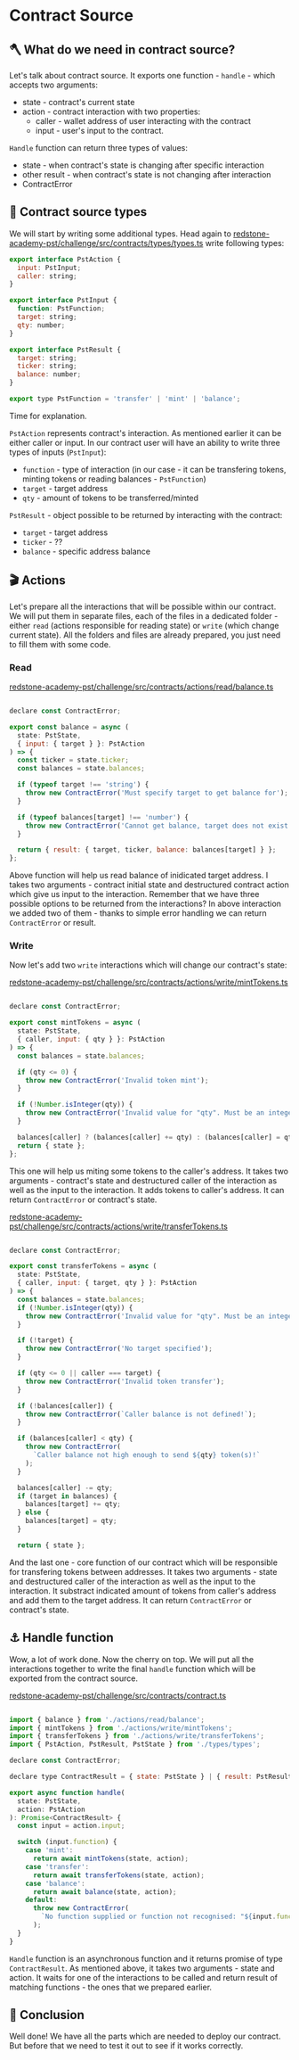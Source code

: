 # Contract Source

## 🪓 What do we need in contract source?

Let's talk about contract source. It exports one function - `handle` - which accepts two arguments:

- state - contract's current state
- action - contract interaction with two properties:
  - caller - wallet address of user interacting with the contract
  - input - user's input to the contract.

`Handle` function can return three types of values:

- state - when contract's state is changing after specific interaction
- other result - when contract's state is not changing after interaction
- ContractError

## 📃 Contract source types

We will start by writing some additional types. Head again to [redstone-academy-pst/challenge/src/contracts/types/types.ts](https://github.com/redstone-finance/redstone-academy/tree/main/redstone-academy-pst/challenge/src/contracts/types/types.ts) write following types:

```js
export interface PstAction {
  input: PstInput;
  caller: string;
}

export interface PstInput {
  function: PstFunction;
  target: string;
  qty: number;
}

export interface PstResult {
  target: string;
  ticker: string;
  balance: number;
}

export type PstFunction = 'transfer' | 'mint' | 'balance';
```

Time for explanation.

`PstAction` represents contract's interaction. As mentioned earlier it can be either caller or input. In our contract user will have an ability to write three types of inputs (`PstInput`):

- `function` - type of interaction (in our case - it can be transfering tokens, minting tokens or reading balances - `PstFunction`)
- `target` - target address
- `qty` - amount of tokens to be transferred/minted

`PstResult` - object possible to be returned by interacting with the contract:

- `target` - target address
- `ticker` - ??
- `balance` - specific address balance

## 🎬 Actions

Let's prepare all the interactions that will be possible within our contract. We will put them in separate files, each of the files in a dedicated folder - either `read` (actions responsible for reading state) or `write` (which change current state). All the folders and files are already prepared, you just need to fill them with some code.

### Read

[redstone-academy-pst/challenge/src/contracts/actions/read/balance.ts](https://github.com/redstone-finance/redstone-academy/tree/main/redstone-academy-pst/challenge/src/contracts/actions/read/balance.ts)

```js

declare const ContractError;

export const balance = async (
  state: PstState,
  { input: { target } }: PstAction
) => {
  const ticker = state.ticker;
  const balances = state.balances;

  if (typeof target !== 'string') {
    throw new ContractError('Must specify target to get balance for');
  }

  if (typeof balances[target] !== 'number') {
    throw new ContractError('Cannot get balance, target does not exist');
  }

  return { result: { target, ticker, balance: balances[target] } };
};

```

Above function will help us read balance of inidicated target address. I takes two arguments - contract initial state and destructured contract action which give us input to the interaction. Remember that we have three possible options to be returned from the interactions? In above interaction we added two of them - thanks to simple error handling we can return `ContractError` or result.

### Write

Now let's add two `write` interactions which will change our contract's state:

[redstone-academy-pst/challenge/src/contracts/actions/write/mintTokens.ts](https://github.com/redstone-finance/redstone-academy/tree/main/redstone-academy-pst/challenge/src/contracts/actions/write/mintTokens.ts)

```js

declare const ContractError;

export const mintTokens = async (
  state: PstState,
  { caller, input: { qty } }: PstAction
) => {
  const balances = state.balances;

  if (qty <= 0) {
    throw new ContractError('Invalid token mint');
  }

  if (!Number.isInteger(qty)) {
    throw new ContractError('Invalid value for "qty". Must be an integer');
  }

  balances[caller] ? (balances[caller] += qty) : (balances[caller] = qty);
  return { state };
};

```

This one will help us miting some tokens to the caller's address. It takes two arguments - contract's state and destructured caller of the interaction as well as the input to the interaction. It adds tokens to caller's address. It can return `ContractError` or contract's state.

[redstone-academy-pst/challenge/src/contracts/actions/write/transferTokens.ts](https://github.com/redstone-finance/redstone-academy/tree/main/redstone-academy-pst/challenge/src/contracts/actions/write/transferTokens.ts)

```js

declare const ContractError;

export const transferTokens = async (
  state: PstState,
  { caller, input: { target, qty } }: PstAction
) => {
  const balances = state.balances;
  if (!Number.isInteger(qty)) {
    throw new ContractError('Invalid value for "qty". Must be an integer');
  }

  if (!target) {
    throw new ContractError('No target specified');
  }

  if (qty <= 0 || caller === target) {
    throw new ContractError('Invalid token transfer');
  }

  if (!balances[caller]) {
    throw new ContractError(`Caller balance is not defined!`);
  }

  if (balances[caller] < qty) {
    throw new ContractError(
      `Caller balance not high enough to send ${qty} token(s)!`
    );
  }

  balances[caller] -= qty;
  if (target in balances) {
    balances[target] += qty;
  } else {
    balances[target] = qty;
  }

  return { state };

```

And the last one - core function of our contract which will be responsible for transfering tokens between addresses. It takes two arguments - state and destructured caller of the interaction as well as the input to the interaction. It substract indicated amount of tokens from caller's address and add them to the target address. It can return `ContractError` or contract's state.

## ⚓ Handle function

Wow, a lot of work done. Now the cherry on top. We will put all the interactions together to write the final `handle` function which will be exported from the contract source.

[redstone-academy-pst/challenge/src/contracts/contract.ts](https://github.com/redstone-finance/redstone-academy/tree/main/redstone-academy-pst/challenge/src/contracts/contract.ts)

```js

import { balance } from './actions/read/balance';
import { mintTokens } from './actions/write/mintTokens';
import { transferTokens } from './actions/write/transferTokens';
import { PstAction, PstResult, PstState } from './types/types';

declare const ContractError;

declare type ContractResult = { state: PstState } | { result: PstResult };

export async function handle(
  state: PstState,
  action: PstAction
): Promise<ContractResult> {
  const input = action.input;

  switch (input.function) {
    case 'mint':
      return await mintTokens(state, action);
    case 'transfer':
      return await transferTokens(state, action);
    case 'balance':
      return await balance(state, action);
    default:
      throw new ContractError(
        `No function supplied or function not recognised: "${input.function}"`
      );
  }
}

```

`Handle` function is an asynchronous function and it returns promise of type `ContractResult`. As mentioned above, it takes two arguments - state and action. It waits for one of the interactions to be called and return result of matching functions - the ones that we prepared earlier.

## 🎉 Conclusion

Well done! We have all the parts which are needed to deploy our contract. But before that we need to test it out to see if it works correctly.
